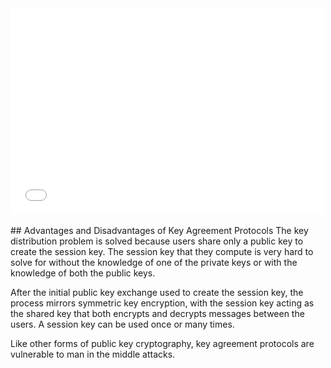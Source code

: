 

<div>
  <iframe src="//player.vimeo.com/video/222886876" width="500" height="330" frameborder="0" webkitallowfullscreen mozallowfullscreen allowfullscreen></iframe>
</div>

<br>
## Advantages and Disadvantages of Key Agreement Protocols
The key distribution problem is solved because users share only a public key to create the session key. The session key that they compute is very hard to solve for without the knowledge of one of the private keys or with the knowledge of both the public keys.

After the initial public key exchange used to create the session key, the process mirrors symmetric key encryption, with the session key acting as the shared key that both encrypts and decrypts messages between the users. A session key can be used once or many times.

Like other forms of public key cryptography, key agreement protocols are vulnerable to man in the middle attacks. 
